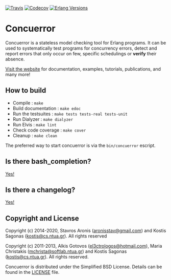 [![Travis][travis badge]][travis]
[![Codecov][codecov badge]][codecov]
[![Erlang Versions][erlang versions badge]][travis]

# Concuerror

Concuerror is a stateless model checking tool for Erlang programs. It can be used to systematically test programs for concurrency errors, detect and report errors that only occur on few, specific schedulings or **verify** their absence.

[Visit the website][website] for documentation, examples, tutorials, publications, and many more!

## How to build

* Compile             : `make`
* Build documentation : `make edoc`
* Run the testsuites  : `make tests tests-real tests-unit`
* Run Dialyzer        : `make dialyzer`
* Run Elvis           : `make lint`
* Check code coverage : `make cover`
* Cleanup             : `make clean`

The preferred way to start concuerror is via the `bin/concuerror` escript.

## Is there bash_completion?

[Yes!][bash_completion]

## Is there a changelog?

[Yes!][changelog]

## Copyright and License

Copyright (c) 2014-2020,
Stavros Aronis (<aronisstav@gmail.com>) and
Kostis Sagonas (<kostis@cs.ntua.gr>).
All rights reserved

Copyright (c) 2011-2013,
Alkis Gotovos (<el3ctrologos@hotmail.com>),
Maria Christakis (<mchrista@softlab.ntua.gr>) and
Kostis Sagonas (<kostis@cs.ntua.gr>).
All rights reserved.

Concuerror is distributed under the Simplified BSD License.
Details can be found in the [LICENSE][license] file.

<!-- Links -->
[bash_completion]: ./resources/bash_completion/concuerror
[changelog]: ./CHANGELOG.md
[codecov]: https://codecov.io/gh/parapluu/Concuerror
[license]: ./LICENSE
[travis]: https://travis-ci.org/parapluu/Concuerror
[website]: http://parapluu.github.io/Concuerror

<!-- Badges -->
[codecov badge]: https://codecov.io/gh/parapluu/Concuerror/branch/master/graph/badge.svg
[erlang versions badge]: https://img.shields.io/badge/erlang-19.0to%2023.0-blue.svg
[travis badge]: https://travis-ci.org/parapluu/Concuerror.svg?branch=master

